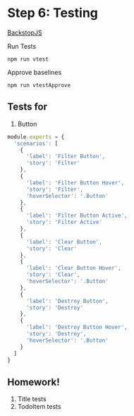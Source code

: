 # Step 6: Testing

[BackstopJS](https://garris.github.io/BackstopJS/)

Run Tests

`npm run vtest`

Approve baselines

`npm run vtestApprove`



## Tests for
1. Button
```js
module.exports = {
  'scenarios': [
    {
      'label': 'Filter Button',
      'story': 'Filter'
    },
    {
      'label': 'Filter Button Hover',
      'story': 'Filter',
      'hoverSelector': '.Button'
    },
    {
      'label': 'Filter Button Active',
      'story': 'Filter Active'
    },
    {
      'label': 'Clear Button',
      'story': 'Clear'
    },
    {
      'label': 'Clear Button Hover',
      'story': 'Clear',
      'hoverSelector': '.Button'
    },
    {
      'label': 'Destroy Button',
      'story': 'Destroy'
    },
    {
      'label': 'Destroy Button Hover',
      'story': 'Destroy',
      'hoverSelector': '.Button'
    }
  ]
}
```

## Homework!

1. Title tests
2. TodoItem tests